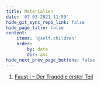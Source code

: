 ```yaml
---
title: Materialien
date: '07-03-2021 11:59'
hide_git_sync_repo_link: false
hide_page_title: false
content:
    items: '@self.children'
    order:
        by: date
        dir: asc
hide_next_prev_page_buttons: false
---
```


1. [Faust I – Der Tragödie erster Teil](https://hartmann.uber.space/materialien/faust-i-der-tragoedie-erster-teil/)